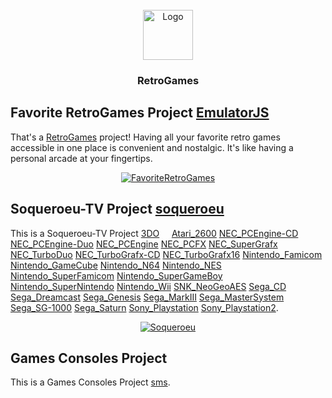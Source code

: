 <!-- PROJECT LOGO -->
<br />
<div align="center">
  <a href="https://github.com/280b9f9b/RetroGames">
    <img src="https://280b9f9b.github.io/RetroGames/Resource/RetroGames.png" alt="Logo" width="80" height="80">
  </a>

<h3 align="center">RetroGames</h3>
</div>


<!-- GETTING STARTED -->
## Favorite RetroGames Project [EmulatorJS](https://github.com/EmulatorJS)

That's a [RetroGames](https://280b9f9b.github.io/RetroGames/RetroGames/) project! Having all your favorite retro games accessible in one place is convenient and nostalgic. It's like having a personal arcade at your fingertips.

<div align="center">
  <a href="https://280b9f9b.github.io/RetroGames/RetroGames/">
    <img src="https://280b9f9b.github.io/RetroGames/Resource/FavoriteRetroGames.png" alt="FavoriteRetroGames">
  </a>
</div>






<!-- GETTING STARTED -->
## Soqueroeu-TV Project [soqueroeu](https://github.com/soqueroeu)

This is a Soqueroeu-TV Project 
[3DO](https://280b9f9b.github.io/RetroGames/Soqueroeu-TV/3DO/3DO.html) &nbsp; &nbsp;
[Atari_2600](https://280b9f9b.github.io/RetroGames/Soqueroeu-TV/3DO/Atari_2600.html)
[NEC_PCEngine-CD](https://280b9f9b.github.io/RetroGames/Soqueroeu-TV/3DO/NEC_PCEngine-CD.html)
[NEC_PCEngine-Duo](https://280b9f9b.github.io/RetroGames/Soqueroeu-TV/3DO/NEC_PCEngine-Duo.html)
[NEC_PCEngine](https://280b9f9b.github.io/RetroGames/Soqueroeu-TV/3DO/NEC_PCEngine.html)
[NEC_PCFX](https://280b9f9b.github.io/RetroGames/Soqueroeu-TV/3DO/NEC_PCFX.html)
[NEC_SuperGrafx](https://280b9f9b.github.io/RetroGames/Soqueroeu-TV/3DO/NEC_SuperGrafx.html)
[NEC_TurboDuo](https://280b9f9b.github.io/RetroGames/Soqueroeu-TV/3DO/NEC_TurboDuo.html)
[NEC_TurboGrafx-CD](https://280b9f9b.github.io/RetroGames/Soqueroeu-TV/3DO/NEC_TurboGrafx-CD.html)
[NEC_TurboGrafx16](https://280b9f9b.github.io/RetroGames/Soqueroeu-TV/3DO/NEC_TurboGrafx16.html)
[Nintendo_Famicom](https://280b9f9b.github.io/RetroGames/Soqueroeu-TV/3DO/Nintendo_Famicom.html)
[Nintendo_GameCube](https://280b9f9b.github.io/RetroGames/Soqueroeu-TV/3DO/Nintendo_GameCube.html)
[Nintendo_N64](https://280b9f9b.github.io/RetroGames/Soqueroeu-TV/3DO/Nintendo_N64.html)
[Nintendo_NES](https://280b9f9b.github.io/RetroGames/Soqueroeu-TV/3DO/Nintendo_NES.html)
[Nintendo_SuperFamicom](https://280b9f9b.github.io/RetroGames/Soqueroeu-TV/3DO/Nintendo_SuperFamicom.html)
[Nintendo_SuperGameBoy](https://280b9f9b.github.io/RetroGames/Soqueroeu-TV/3DO/Nintendo_SuperGameBoy.html)
[Nintendo_SuperNintendo](https://280b9f9b.github.io/RetroGames/Soqueroeu-TV/3DO/Nintendo_SuperNintendo.html)
[Nintendo_Wii](https://280b9f9b.github.io/RetroGames/Soqueroeu-TV/3DO/Nintendo_Wii.html)
[SNK_NeoGeoAES](https://280b9f9b.github.io/RetroGames/Soqueroeu-TV/3DO/SNK_NeoGeoAES.html)
[Sega_CD](https://280b9f9b.github.io/RetroGames/Soqueroeu-TV/3DO/Sega_CD.html)
[Sega_Dreamcast](https://280b9f9b.github.io/RetroGames/Soqueroeu-TV/3DO/Sega_Dreamcast.html)
[Sega_Genesis](https://280b9f9b.github.io/RetroGames/Soqueroeu-TV/3DO/Sega_Genesis.html)
[Sega_MarkIII](https://280b9f9b.github.io/RetroGames/Soqueroeu-TV/3DO/Sega_MarkIII.html)
[Sega_MasterSystem](https://280b9f9b.github.io/RetroGames/Soqueroeu-TV/3DO/Sega_MasterSystem.html)
[Sega_SG-1000](https://280b9f9b.github.io/RetroGames/Soqueroeu-TV/3DO/Sega_SG-1000.html)
[Sega_Saturn](https://280b9f9b.github.io/RetroGames/Soqueroeu-TV/3DO/Sega_Saturn.html)
[Sony_Playstation](https://280b9f9b.github.io/RetroGames/Soqueroeu-TV/3DO/Sony_Playstation.html)
[Sony_Playstation2](https://280b9f9b.github.io/RetroGames/Soqueroeu-TV/3DO/Sony_Playstation2.html).

<div align="center">
  <a href="https://280b9f9b.github.io/RetroGames/Soqueroeu-TV/NEC_PCEngine-CD/PCECD_v2_Solid.html">
    <img src="https://280b9f9b.github.io/RetroGames/Resource/Soqueroeu.png" alt="Soqueroeu">
  </a>
</div>

<!-- GETTING STARTED -->
## Games Consoles Project

This is a Games Consoles Project [sms](https://280b9f9b.github.io/RetroGames/Systems/sms/).





